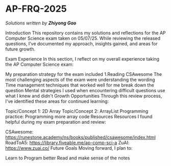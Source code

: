 # AP-FRQ-2025

*Solutions written by **Zhiyong Gao***

Introduction
This repository contains my solutions and reflections for the AP Computer Science exam taken on 05/07/25. While reviewing the released questions, I've documented my approach, insights gained, and areas for future growth.

Exam Experience
In this section, I reflect on my overall experience taking the AP Computer Science exam:

My preparation strategy for the exam included
1.Reading CSAwesome
The most challenging aspects of the exam were
understanding the wording
Time management techniques that worked well for me
break down the question
Mental strategies I used when encountering difficult questions
use what I knew and didn't
Growth Opportunities
Through this review process, I've identified these areas for continued learning:

Topic/Concept 1: 2D Array
Topic/Concept 2: ArrayList
Programming practice: Programming more array code
Resources
Resources I found helpful during my exam preparation and review:

CSAwesome: https://runestone.academy/ns/books/published/csawesome/index.html
RoadToA5: https://library.fiveable.me/ap-comp-sci-a
ZuAI: https://www.zuai.co/
Future Goals
Moving forward, I plan to:

Learn to Program better
Read and make sense of the notes
